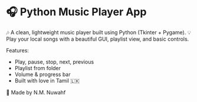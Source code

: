# 🎧 Python Music Player App

🎶 A clean, lightweight music player built using Python (Tkinter + Pygame).
💡 Play your local songs with a beautiful GUI, playlist view, and basic controls.

Features:
- Play, pause, stop, next, previous
- Playlist from folder
- Volume & progress bar
- Built with love in Tamil 🇱🇰

🚀 Made by N.M. Nuwahf
